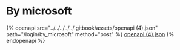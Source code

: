 # By microsoft

{% openapi src="../../../../../.gitbook/assets/openapi (4).json" path="/login/by_microsoft" method="post" %}
[openapi (4).json](<../../../../../.gitbook/assets/openapi (4).json>)
{% endopenapi %}
